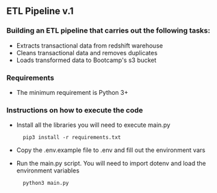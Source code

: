 ## ETL Pipeline v.1

### Building an ETL pipeline that carries out the following tasks:
- Extracts transactional data from redshift warehouse
- Cleans transactional data and removes duplicates
- Loads transformed data to Bootcamp's s3 bucket

### Requirements
- The minimum requirement is Python 3+
### Instructions on how to execute the code
- Install all the libraries you will need to execute main.py

        pip3 install -r requirements.txt

- Copy the .env.example file to .env and fill out the environment vars
- Run the main.py script. You will need to import dotenv and load the environment variables

        python3 main.py
